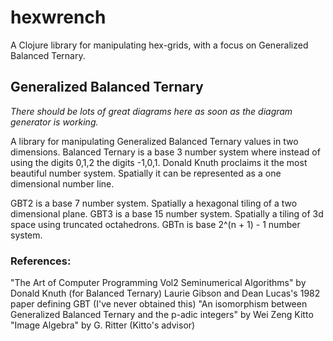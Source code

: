 # hexwrench

A Clojure library for manipulating hex-grids, with a focus on Generalized Balanced Ternary.

## Generalized Balanced Ternary

_There should be lots of great diagrams here as soon as the diagram generator is working._

A library for manipulating Generalized Balanced Ternary values in two dimensions.
Balanced Ternary is a base 3 number system where instead of using the digits 0,1,2 the digits -1,0,1.
Donald Knuth proclaims it the most beautiful number system. Spatially it can be represented as a one dimensional number line.

GBT2 is a base 7 number system. Spatially a hexagonal tiling of a two dimensional plane.
GBT3 is a base 15 number system. Spatially a tiling of 3d space using truncated octahedrons.
GBTn is base 2^(n + 1) - 1 number system.

### References:
"The Art of Computer Programming Vol2 Seminumerical Algorithms" by Donald Knuth (for Balanced Ternary)
Laurie Gibson and Dean Lucas's 1982 paper defining GBT (I've never obtained this)
"An isomorphism between Generalized Balanced Ternary and the p-adic integers" by Wei Zeng Kitto
"Image Algebra" by G. Ritter (Kitto's advisor)